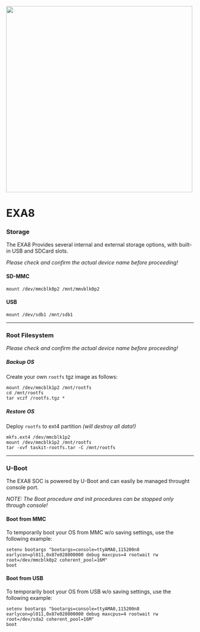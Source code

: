 <img src="http://cubro.org/images/EXA8_Banner.jpg" width=500>


# EXA8
### Storage
The EXA8 Provides several internal and external storage options, with built-in USB and SDCard slots.

*Please check and confirm the actual device name before proceeding!*

#### SD-MMC
```
mount /dev/mmcblk0p2 /mnt/mmvblk0p2
```
#### USB
```
mount /dev/sdb1 /mnt/sdb1
```

----------

### Root Filesystem
*Please check and confirm the actual device name before proceeding!*


##### Backup OS
Create your own `rootfs` tgz image as follows:
```
mount /dev/mmcblk1p2 /mnt/rootfs
cd /mnt/rootfs
tar vczf /rootfs.tgz *
```
##### Restore OS
Deploy `rootfs` to ext4 partition *(will destroy all data!)*
```
mkfs.ext4 /dev/mmcblk1p2
mount /dev/mmcblk1p2 /mnt/rootfs
tar -xvf taskit-rootfs.tar -C /mnt/rootfs
```

----------

### U-Boot
The EXA8 SOC is powered by U-Boot and can easily be managed throught console port.

*NOTE: The Boot procedure and init procedures can be stopped only through console!*

#### Boot from MMC
To temporarily boot your OS from MMC w/o saving settings, use the following example:
```
setenv bootargs "bootargs=console=ttyAMA0,115200n8 earlycon=pl011,0x87e028000000 debug maxcpus=4 rootwait rw root=/dev/mmcblk0p2 coherent_pool=16M"
boot
```
#### Boot from USB
To temporarily boot your OS from USB w/o saving settings, use the following example:
```
setenv bootargs "bootargs=console=ttyAMA0,115200n8 earlycon=pl011,0x87e028000000 debug maxcpus=4 rootwait rw root=/dev/sda2 coherent_pool=16M"
boot
```

